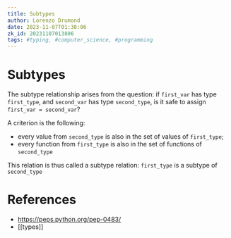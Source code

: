 ```yaml
---
title: Subtypes
author: Lorenzo Drumond
date: 2023-11-07T01:38:06
zk_id: 20231107013806
tags: #typing, #computer_science, #programming
---
```



# Subtypes

The subtype relationship arises from the question: if `first_var` has type `first_type`, and `second_var` has type `second_type`, is it safe to assign `first_var = second_var`?

A criterion is the following:
- every value from `second_type` is also in the set of values of `first_type`;
- every function from `first_type` is also in the set of functions of `second_type`

This relation is thus called a subtype relation: `first_type` is a subtype of `second_type`

# References
- https://peps.python.org/pep-0483/
- [[types]]
